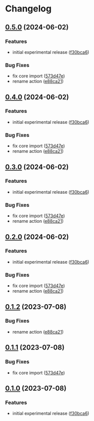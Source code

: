 # Changelog

## [0.5.0](https://github.com/baptistecdr/release-chrome-extension/compare/release-chrome-extension-v0.4.0...release-chrome-extension-v0.5.0) (2024-06-02)


### Features

* initial experimental release ([f30bca6](https://github.com/baptistecdr/release-chrome-extension/commit/f30bca6509400b9d2eac50e9b739b2c0883da8ec))


### Bug Fixes

* fix core import ([573d47e](https://github.com/baptistecdr/release-chrome-extension/commit/573d47e490006af5133200167a708e17816360ab))
* rename action ([e88ca21](https://github.com/baptistecdr/release-chrome-extension/commit/e88ca21e14e193e69067f4ded7c8469b3cdd308d))

## [0.4.0](https://github.com/baptistecdr/release-chrome-extension/compare/release-chrome-extension-v0.3.0...release-chrome-extension-v0.4.0) (2024-06-02)


### Features

* initial experimental release ([f30bca6](https://github.com/baptistecdr/release-chrome-extension/commit/f30bca6509400b9d2eac50e9b739b2c0883da8ec))


### Bug Fixes

* fix core import ([573d47e](https://github.com/baptistecdr/release-chrome-extension/commit/573d47e490006af5133200167a708e17816360ab))
* rename action ([e88ca21](https://github.com/baptistecdr/release-chrome-extension/commit/e88ca21e14e193e69067f4ded7c8469b3cdd308d))

## [0.3.0](https://github.com/baptistecdr/release-chrome-extension/compare/release-chrome-extension-v0.2.0...release-chrome-extension-v0.3.0) (2024-06-02)


### Features

* initial experimental release ([f30bca6](https://github.com/baptistecdr/release-chrome-extension/commit/f30bca6509400b9d2eac50e9b739b2c0883da8ec))


### Bug Fixes

* fix core import ([573d47e](https://github.com/baptistecdr/release-chrome-extension/commit/573d47e490006af5133200167a708e17816360ab))
* rename action ([e88ca21](https://github.com/baptistecdr/release-chrome-extension/commit/e88ca21e14e193e69067f4ded7c8469b3cdd308d))

## [0.2.0](https://github.com/baptistecdr/release-chrome-extension/compare/release-chrome-extension-v0.1.2...release-chrome-extension-v0.2.0) (2024-06-02)


### Features

* initial experimental release ([f30bca6](https://github.com/baptistecdr/release-chrome-extension/commit/f30bca6509400b9d2eac50e9b739b2c0883da8ec))


### Bug Fixes

* fix core import ([573d47e](https://github.com/baptistecdr/release-chrome-extension/commit/573d47e490006af5133200167a708e17816360ab))
* rename action ([e88ca21](https://github.com/baptistecdr/release-chrome-extension/commit/e88ca21e14e193e69067f4ded7c8469b3cdd308d))

## [0.1.2](https://github.com/browser-actions/release-chrome-extension/compare/release-chrome-extension-v0.1.1...release-chrome-extension-v0.1.2) (2023-07-08)


### Bug Fixes

* rename action ([e88ca21](https://github.com/browser-actions/release-chrome-extension/commit/e88ca21e14e193e69067f4ded7c8469b3cdd308d))

## [0.1.1](https://github.com/browser-actions/publish-chrome-extension/compare/publish-chrome-addon-v0.1.0...publish-chrome-addon-v0.1.1) (2023-07-08)


### Bug Fixes

* fix core import ([573d47e](https://github.com/browser-actions/publish-chrome-extension/commit/573d47e490006af5133200167a708e17816360ab))

## [0.1.0](https://github.com/browser-actions/publish-chrome-extension/compare/publish-chrome-addon-v0.0.1...publish-chrome-addon-v0.1.0) (2023-07-08)


### Features

* initial experimental release ([f30bca6](https://github.com/browser-actions/publish-chrome-extension/commit/f30bca6509400b9d2eac50e9b739b2c0883da8ec))
